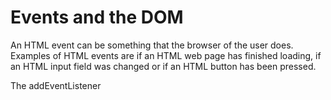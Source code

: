 # Events and the DOM

An HTML event can be something that the browser of the user does. Examples of HTML events are if an HTML web page has finished loading, if an HTML input field was changed or if an HTML button has been pressed.


The addEventListener
